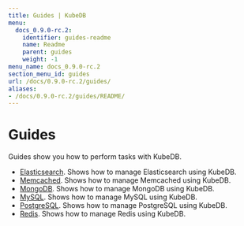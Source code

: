 ```yaml
---
title: Guides | KubeDB
menu:
  docs_0.9.0-rc.2:
    identifier: guides-readme
    name: Readme
    parent: guides
    weight: -1
menu_name: docs_0.9.0-rc.2
section_menu_id: guides
url: /docs/0.9.0-rc.2/guides/
aliases:
- /docs/0.9.0-rc.2/guides/README/
---
```


# Guides

Guides show you how to perform tasks with KubeDB.

- [Elasticsearch](/docs/0.9.0-rc.2/guides/elasticsearch/README). Shows how to manage Elasticsearch using KubeDB.
- [Memcached](/docs/0.9.0-rc.2/guides/memcached/README). Shows how to manage Memcached using KubeDB.
- [MongoDB](/docs/0.9.0-rc.2/guides/mongodb/README). Shows how to manage MongoDB using KubeDB.
- [MySQL](/docs/0.9.0-rc.2/guides/mysql/README). Shows how to manage MySQL using KubeDB.
- [PostgreSQL](/docs/0.9.0-rc.2/guides/postgres/README). Shows how to manage PostgreSQL using KubeDB.
- [Redis](/docs/0.9.0-rc.2/guides/redis/README). Shows how to manage Redis using KubeDB.

